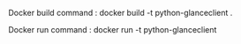 Docker build command : docker build -t python-glanceclient .

Docker run command : docker run -t python-glanceclient
